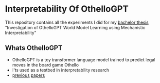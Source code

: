 # Interpretability Of OthelloGPT

This repository contains all the experiments I did for my [bachelor thesis](https://drive.google.com/file/d/1LbRze5JJj0oJfXFDVP5zSrijAnqvtCK4/view?usp=sharing) "Investigation of OthelloGPT World Model Learning using Mechanistic Interpretability"

## Whats OthelloGPT
- OthelloGPT is a toy transformer language model trained to predict legal moves in the board game Othello
- I'ts used as a testbed in interpretability research
- [previous](https://arxiv.org/abs/2210.13382) [papers](https://arxiv.org/abs/2309.00941)